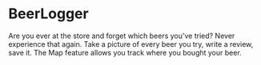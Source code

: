 # BeerLogger
Are you ever at the store and forget which beers you've tried?
Never experience that again.
Take a picture of every beer you try, write a review, save it.
The Map feature allows you track where you bought your beer.
